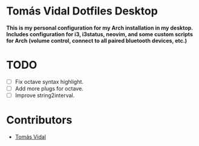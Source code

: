 # Tomás Vidal Dotfiles Desktop
__This is my personal configuration for my Arch installation in my desktop. Includes configuration for i3, i3status, neovim, and some custom scripts for Arch (volume control, connect to all paired bluetooth devices, etc.)__

# TODO
- [ ] Fix octave syntax highlight.
- [ ] Add more plugs for octave.
- [ ] Improve string2interval.

# Contributors
- [Tomás Vidal](https://github.com/TomiVidal99)

